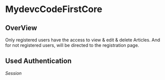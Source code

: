 # MydevcCodeFirstCore


## OverView 

Only registered users have the access to view & edit & delete Articles. And for not registered users, will be directed to the registration page.


## Used  Authentication

  _Session_
